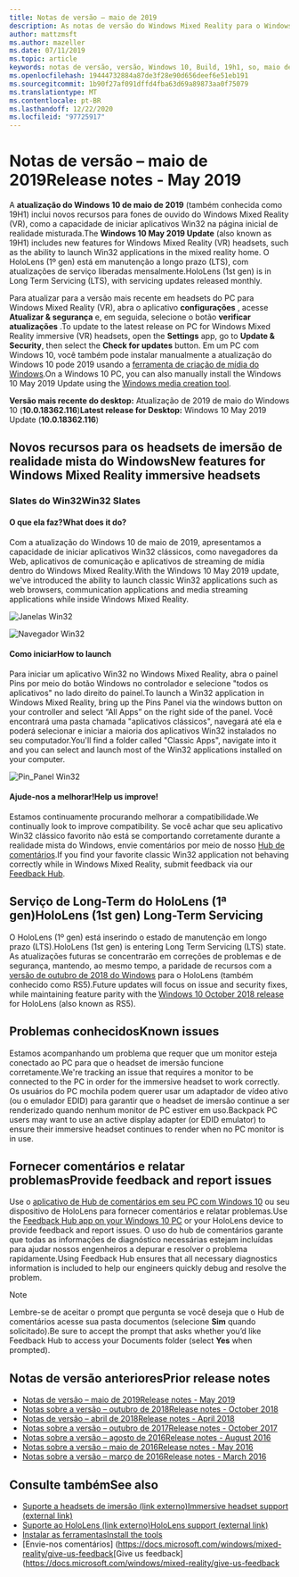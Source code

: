```yaml
---
title: Notas de versão – maio de 2019
description: As notas de versão do Windows Mixed Reality para o Windows 10 podem 2019 atualização (também conhecida como 19H1).
author: mattzmsft
ms.author: mazeller
ms.date: 07/11/2019
ms.topic: article
keywords: notas de versão, versão, Windows 10, Build, 19h1, so, maio de 2019
ms.openlocfilehash: 19444732884a87de3f28e90d656deef6e51eb191
ms.sourcegitcommit: 1b90f27af091dffd4fba63d69a89873aa0f75079
ms.translationtype: MT
ms.contentlocale: pt-BR
ms.lasthandoff: 12/22/2020
ms.locfileid: "97725917"
---
```

# <a name="release-notes---may-2019"></a><span data-ttu-id="56140-104">Notas de versão – maio de 2019</span><span class="sxs-lookup"><span data-stu-id="56140-104">Release notes - May 2019</span></span>

<span data-ttu-id="56140-105">A **atualização do Windows 10 de maio de 2019** (também conhecida como 19H1) inclui novos recursos para fones de ouvido do Windows Mixed Reality (VR), como a capacidade de iniciar aplicativos Win32 na página inicial de realidade misturada.</span><span class="sxs-lookup"><span data-stu-id="56140-105">The **Windows 10 May 2019 Update** (also known as 19H1) includes new features for Windows Mixed Reality (VR) headsets, such as the ability to launch Win32 applications in the mixed reality home.</span></span> <span data-ttu-id="56140-106">O HoloLens (1º gen) está em manutenção a longo prazo (LTS), com atualizações de serviço liberadas mensalmente.</span><span class="sxs-lookup"><span data-stu-id="56140-106">HoloLens (1st gen) is in Long Term Servicing (LTS), with servicing updates released monthly.</span></span>

<span data-ttu-id="56140-107">Para atualizar para a versão mais recente em headsets do PC para Windows Mixed Reality (VR), abra o aplicativo **configurações** , acesse **Atualizar & segurança** e, em seguida, selecione o botão **verificar atualizações** .</span><span class="sxs-lookup"><span data-stu-id="56140-107">To update to the latest release on PC for Windows Mixed Reality immersive (VR) headsets, open the **Settings** app, go to **Update & Security**, then select the **Check for updates** button.</span></span> <span data-ttu-id="56140-108">Em um PC com Windows 10, você também pode instalar manualmente a atualização do Windows 10 pode 2019 usando a [ferramenta de criação de mídia do Windows](https://www.microsoft.com/software-download/windows10).</span><span class="sxs-lookup"><span data-stu-id="56140-108">On a Windows 10 PC, you can also manually install the Windows 10 May 2019 Update using the [Windows media creation tool](https://www.microsoft.com/software-download/windows10).</span></span>

<span data-ttu-id="56140-109">**Versão mais recente do desktop:** Atualização de 2019 de maio do Windows 10 (**10.0.18362.116**)</span><span class="sxs-lookup"><span data-stu-id="56140-109">**Latest release for Desktop:** Windows 10 May 2019 Update (**10.0.18362.116**)</span></span><br>

## <a name="new-features-for-windows-mixed-reality-immersive-headsets"></a><span data-ttu-id="56140-110">Novos recursos para os headsets de imersão de realidade mista do Windows</span><span class="sxs-lookup"><span data-stu-id="56140-110">New features for Windows Mixed Reality immersive headsets</span></span>

### <a name="win32-slates"></a><span data-ttu-id="56140-111">Slates do Win32</span><span class="sxs-lookup"><span data-stu-id="56140-111">Win32 Slates</span></span>

#### <a name="what-does-it-do"></a><span data-ttu-id="56140-112">O que ela faz?</span><span class="sxs-lookup"><span data-stu-id="56140-112">What does it do?</span></span> 
<span data-ttu-id="56140-113">Com a atualização do Windows 10 de maio de 2019, apresentamos a capacidade de iniciar aplicativos Win32 clássicos, como navegadores da Web, aplicativos de comunicação e aplicativos de streaming de mídia dentro do Windows Mixed Reality.</span><span class="sxs-lookup"><span data-stu-id="56140-113">With the Windows 10 May 2019 update, we've introduced the ability to launch classic Win32 applications such as web browsers, communication applications and media streaming applications while inside Windows Mixed Reality.</span></span> 

![Janelas Win32](images/mr-win32-slates-1.png)

![Navegador Win32](images/mr-win32-slates-2.png)

#### <a name="how-to-launch"></a><span data-ttu-id="56140-116">Como iniciar</span><span class="sxs-lookup"><span data-stu-id="56140-116">How to launch</span></span>
<span data-ttu-id="56140-117">Para iniciar um aplicativo Win32 no Windows Mixed Reality, abra o painel Pins por meio do botão Windows no controlador e selecione "todos os aplicativos" no lado direito do painel.</span><span class="sxs-lookup"><span data-stu-id="56140-117">To launch a Win32 application in Windows Mixed Reality, bring up the Pins Panel via the windows button on your controller and select “All Apps” on the right side of the panel.</span></span>  <span data-ttu-id="56140-118">Você encontrará uma pasta chamada "aplicativos clássicos", navegará até ela e poderá selecionar e iniciar a maioria dos aplicativos Win32 instalados no seu computador.</span><span class="sxs-lookup"><span data-stu-id="56140-118">You'll find a folder called "Classic Apps", navigate into it and you can select and launch most of the Win32 applications installed on your computer.</span></span>

![Pin_Panel Win32](images/mr-win32-slates-pinspanel.png)

#### <a name="help-us-improve"></a><span data-ttu-id="56140-120">Ajude-nos a melhorar!</span><span class="sxs-lookup"><span data-stu-id="56140-120">Help us improve!</span></span>
<span data-ttu-id="56140-121">Estamos continuamente procurando melhorar a compatibilidade.</span><span class="sxs-lookup"><span data-stu-id="56140-121">We continually look to improve compatibility.</span></span>  <span data-ttu-id="56140-122">Se você achar que seu aplicativo Win32 clássico favorito não está se comportando corretamente durante a realidade mista do Windows, envie comentários por meio de nosso [Hub de comentários](https://support.microsoft.com//help/4021566/windows-10-send-feedback-to-microsoft-with-feedback-hub).</span><span class="sxs-lookup"><span data-stu-id="56140-122">If you find your favorite classic Win32 application not behaving correctly while in Windows Mixed Reality, submit feedback via our [Feedback Hub](https://support.microsoft.com//help/4021566/windows-10-send-feedback-to-microsoft-with-feedback-hub).</span></span>

## <a name="hololens-1st-gen-long-term-servicing"></a><span data-ttu-id="56140-123">Serviço de Long-Term do HoloLens (1ª gen)</span><span class="sxs-lookup"><span data-stu-id="56140-123">HoloLens (1st gen) Long-Term Servicing</span></span>

<span data-ttu-id="56140-124">O HoloLens (1º gen) está inserindo o estado de manutenção em longo prazo (LTS).</span><span class="sxs-lookup"><span data-stu-id="56140-124">HoloLens (1st gen) is entering Long Term Servicing (LTS) state.</span></span> <span data-ttu-id="56140-125">As atualizações futuras se concentrarão em correções de problemas e de segurança, mantendo, ao mesmo tempo, a paridade de recursos com a [versão de outubro de 2018 do Windows](release-notes-october-2018.md) para o HoloLens (também conhecido como RS5).</span><span class="sxs-lookup"><span data-stu-id="56140-125">Future updates will focus on issue and security fixes, while maintaining feature parity with the [Windows 10 October 2018 release](release-notes-october-2018.md) for HoloLens (also known as RS5).</span></span> 

## <a name="known-issues"></a><span data-ttu-id="56140-126">Problemas conhecidos</span><span class="sxs-lookup"><span data-stu-id="56140-126">Known issues</span></span>

<span data-ttu-id="56140-127">Estamos acompanhando um problema que requer que um monitor esteja conectado ao PC para que o headset de imersão funcione corretamente.</span><span class="sxs-lookup"><span data-stu-id="56140-127">We're tracking an issue that requires a monitor to be connected to the PC in order for the immersive headset to work correctly.</span></span> <span data-ttu-id="56140-128">Os usuários do PC mochila podem querer usar um adaptador de vídeo ativo (ou o emulador EDID) para garantir que o headset de imersão continue a ser renderizado quando nenhum monitor de PC estiver em uso.</span><span class="sxs-lookup"><span data-stu-id="56140-128">Backpack PC users may want to use an active display adapter (or EDID emulator) to ensure their immersive headset continues to render when no PC monitor is in use.</span></span> 

## <a name="provide-feedback-and-report-issues"></a><span data-ttu-id="56140-129">Fornecer comentários e relatar problemas</span><span class="sxs-lookup"><span data-stu-id="56140-129">Provide feedback and report issues</span></span>

<span data-ttu-id="56140-130">Use o [aplicativo de Hub de comentários em seu PC com Windows 10](https://docs.microsoft.com/windows/mixed-reality/give-us-feedback) ou seu dispositivo de HoloLens para fornecer comentários e relatar problemas.</span><span class="sxs-lookup"><span data-stu-id="56140-130">Use the [Feedback Hub app on your Windows 10 PC](https://docs.microsoft.com/windows/mixed-reality/give-us-feedback) or your HoloLens device to provide feedback and report issues.</span></span> <span data-ttu-id="56140-131">O uso do hub de comentários garante que todas as informações de diagnóstico necessárias estejam incluídas para ajudar nossos engenheiros a depurar e resolver o problema rapidamente.</span><span class="sxs-lookup"><span data-stu-id="56140-131">Using Feedback Hub ensures that all necessary diagnostics information is included to help our engineers quickly debug and resolve the problem.</span></span>

>[!NOTE]
><span data-ttu-id="56140-132">Lembre-se de aceitar o prompt que pergunta se você deseja que o Hub de comentários acesse sua pasta documentos (selecione **Sim** quando solicitado).</span><span class="sxs-lookup"><span data-stu-id="56140-132">Be sure to accept the prompt that asks whether you’d like Feedback Hub to access your Documents folder (select **Yes** when prompted).</span></span>

## <a name="prior-release-notes"></a><span data-ttu-id="56140-133">Notas de versão anteriores</span><span class="sxs-lookup"><span data-stu-id="56140-133">Prior release notes</span></span>

* [<span data-ttu-id="56140-134">Notas de versão – maio de 2019</span><span class="sxs-lookup"><span data-stu-id="56140-134">Release notes - May 2019</span></span>](release-notes-may-2019.md)
* [<span data-ttu-id="56140-135">Notas sobre a versão – outubro de 2018</span><span class="sxs-lookup"><span data-stu-id="56140-135">Release notes - October 2018</span></span>](release-notes-october-2018.md)
* [<span data-ttu-id="56140-136">Notas de versão – abril de 2018</span><span class="sxs-lookup"><span data-stu-id="56140-136">Release notes - April 2018</span></span>](release-notes-april-2018.md)
* [<span data-ttu-id="56140-137">Notas sobre a versão – outubro de 2017</span><span class="sxs-lookup"><span data-stu-id="56140-137">Release notes - October 2017</span></span>](release-notes-october-2017.md)
* [<span data-ttu-id="56140-138">Notas sobre a versão – agosto de 2016</span><span class="sxs-lookup"><span data-stu-id="56140-138">Release notes - August 2016</span></span>](release-notes-august-2016.md)
* [<span data-ttu-id="56140-139">Notas sobre a versão – maio de 2016</span><span class="sxs-lookup"><span data-stu-id="56140-139">Release notes - May 2016</span></span>](release-notes-may-2016.md)
* [<span data-ttu-id="56140-140">Notas sobre a versão – março de 2016</span><span class="sxs-lookup"><span data-stu-id="56140-140">Release notes - March 2016</span></span>](release-notes-march-2016.md)

## <a name="see-also"></a><span data-ttu-id="56140-141">Consulte também</span><span class="sxs-lookup"><span data-stu-id="56140-141">See also</span></span>
* [<span data-ttu-id="56140-142">Suporte a headsets de imersão (link externo)</span><span class="sxs-lookup"><span data-stu-id="56140-142">Immersive headset support (external link)</span></span>](https://docs.microsoft.com/windows/mixed-reality/enthusiast-guide/troubleshooting-windows-mixed-reality)
* [<span data-ttu-id="56140-143">Suporte ao HoloLens (link externo)</span><span class="sxs-lookup"><span data-stu-id="56140-143">HoloLens support (external link)</span></span>](https://support.microsoft.com/products/hololens)
* [<span data-ttu-id="56140-144">Instalar as ferramentas</span><span class="sxs-lookup"><span data-stu-id="56140-144">Install the tools</span></span>](https://docs.microsoft.com/windows/mixed-reality/develop/install-the-tools)
* <span data-ttu-id="56140-145">[Envie-nos comentários] (https://docs.microsoft.com/windows/mixed-reality/give-us-feedback</span><span class="sxs-lookup"><span data-stu-id="56140-145">[Give us feedback](https://docs.microsoft.com/windows/mixed-reality/give-us-feedback</span></span>

